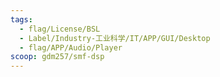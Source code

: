```yaml
---
tags:
  - flag/License/BSL
  - Label/Industry-工业科学/IT/APP/GUI/Desktop
  - flag/APP/Audio/Player
scoop: gdm257/smf-dsp
---
```

